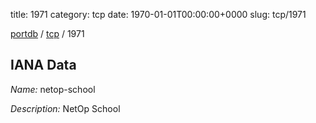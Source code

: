 title: 1971
category: tcp
date: 1970-01-01T00:00:00+0000
slug: tcp/1971

[portdb](/) / [tcp](/category/tcp.html) / 1971


## IANA Data

_Name:_ netop-school

_Description:_ NetOp School

